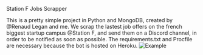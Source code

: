 Station F Jobs Scrapper

This is a pretty simple project in Python and MongoDB, created by @Renaud Legan and me.
We scrap the lastest job offers on the french biggest startup campus @Station F, and send them on a Discord channel, in order to be notified as soon as possible.
The requirements.txt and Procfile are necessary because the bot is hosted on Heroku.
![Example](https://nsa40.casimages.com/img/2020/08/19/200819114618828968.png)
